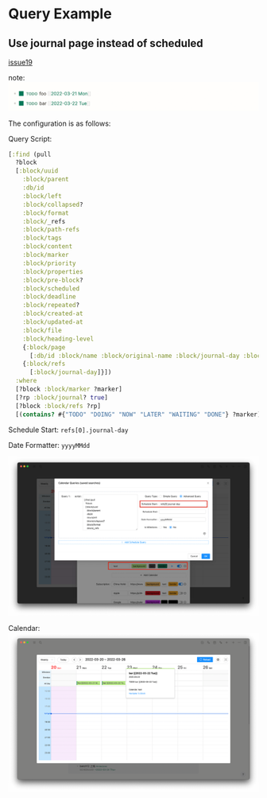 # Query Example

## Use journal page instead of scheduled

[issue19](https://github.com/haydenull/logseq-plugin-agenda/issues/19)

note:
![](../../screenshots/otherQuery1.png)

The configuration is as follows:

Query Script:
```clojure
[:find (pull
  ?block
  [:block/uuid
    :block/parent
    :db/id
    :block/left
    :block/collapsed?
    :block/format
    :block/_refs
    :block/path-refs
    :block/tags
    :block/content
    :block/marker
    :block/priority
    :block/properties
    :block/pre-block?
    :block/scheduled
    :block/deadline
    :block/repeated?
    :block/created-at
    :block/updated-at
    :block/file
    :block/heading-level
    {:block/page
      [:db/id :block/name :block/original-name :block/journal-day :block/journal?]}
    {:block/refs
      [:block/journal-day]}])
  :where
  [?block :block/marker ?marker]
  [?rp :block/journal? true]
  [?block :block/refs ?rp]
  [(contains? #{"TODO" "DOING" "NOW" "LATER" "WAITING" "DONE"} ?marker)]]
```

Schedule Start:
`refs[0].journal-day`

Date Formatter:
`yyyyMMdd`

![](../../screenshots//otherQuery2.png)

Calendar:
![](../../screenshots//otherQuery3.png)